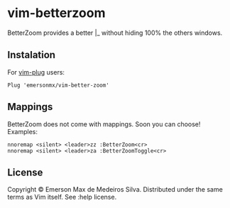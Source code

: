 # vim-betterzoom

BetterZoom provides a better <C-w>|<C-w>_ without hiding 100% the others
windows.

## Instalation

For [vim-plug](https://github.com/junegunn/vim-plug) users:

  ```vim
  Plug 'emersonmx/vim-better-zoom'
  ```

## Mappings

BetterZoom does not come with mappings. Soon you can choose! Examples:

  ```vim
  nnoremap <silent> <leader>zz :BetterZoom<cr>
  nnoremap <silent> <leader>za :BetterZoomToggle<cr>
  ```

## License

Copyright © Emerson Max de Medeiros Silva. Distributed under the same terms as
Vim itself. See :help license.
